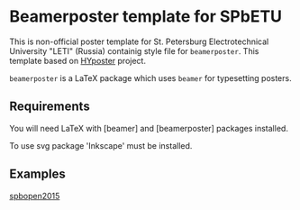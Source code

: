 # Beamerposter template for SPbETU
This is non-official poster template for St. Petersburg Electrotechnical University "LETI" (Russia) containig style file for `beamerposter`. This template based on 
[HYposter](https://github.com/dronir/HYposter) project.

`beamerposter` is a LaTeX package which uses `beamer` for typesetting posters.

## Requirements

You will need LaTeX with [beamer] and [beamerposter] packages installed.

To use svg package 'Inkscape' must be installed.

## Examples
[spbopen2015](https://github.com/dfro/spbopen2015_poster/blob/master/poster.pdf) 
